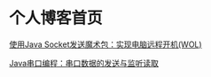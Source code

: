 # 个人博客首页


 [使用Java Socket发送魔术包：实现电脑远程开机(WOL)](https://github.com/CaroseKYS/Blog/blob/master/content/WOL/index.md)

 [Java串口编程：串口数据的发送与监听读取](https://github.com/CaroseKYS/Blog/blob/master/content/serial-port-programming/index.md)

